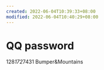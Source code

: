 ```yaml
---
created: 2022-06-04T10:39:33+08:00
modified: 2022-06-04T10:40:29+08:00
---
```


# QQ password

128*172*7431
Bumper&Mountains
